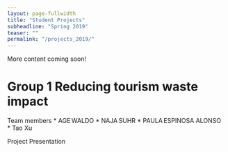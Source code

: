 ```yaml
---
layout: page-fullwidth
title: "Student Projects"
subheadline: "Spring 2019"
teaser: ""
permalink: "/projects_2019/"
---
```


More content coming soon!

# Group 1 Reducing tourism waste impact
<div class="panel">
Team members
* AGE WALDO 
* NAJA SUHR 
* PAULA ESPINOSA ALONSO
* Tao Xu 
  
Project Presentation
</div>


